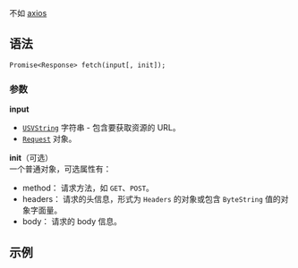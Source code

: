 不如 [axios](https://github.com/nonelittlesong/study-web/tree/master/JSLibrary/axios)  

## 语法
```
Promise<Response> fetch(input[, init]);
```
### 参数
**input**  
- [`USVString`](https://developer.mozilla.org/zh-CN/docs/Web/API/USVString) 字符串 - 包含要获取资源的 URL。
- [`Request`](https://developer.mozilla.org/zh-CN/docs/Web/API/Request) 对象。

**init**（可选）  
一个普通对象，可选属性有：  
- method： 请求方法，如 `GET`、`POST`。
- headers： 请求的头信息，形式为 `Headers` 的对象或包含 `ByteString` 值的对象字面量。
- body： 请求的 body 信息。

## 示例
